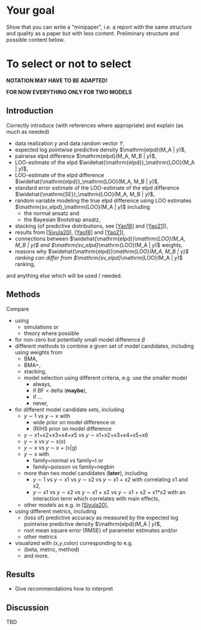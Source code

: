 
# Your goal

Show that you can write a "minipaper", i.e. a report with the same structure and quality as a paper but with less content. Preliminary structure and possible content below.

# To select or not to select

**NOTATION MAY HAVE TO BE ADAPTED!**

**FOR NOW EVERYTHING ONLY FOR TWO MODELS**

## Introduction

Correctly introduce (with references where appropriate) and explain (as much as needed)
* data realization $y$ and data random vector $Y$,
* expected log pointwise predictive density $\mathrm{elpd}(M_A | $y$)$,
* pairwise elpd difference $\mathrm{elpd}(M_A, M_B | $y$)$,
* LOO-estimate of the elpd $\widehat{\mathrm{elpd}}_\mathrm{LOO}(M_A | $y$)$,
* LOO-estimate of the elpd difference $\widehat{\mathrm{elpd}}_\mathrm{LOO}(M_A, M_B | $y$)$,
* standard error estimate of the LOO-estimate of the elpd difference $\widehat{\mathrm{SE}}_\mathrm{LOO}(M_A, M_B | $y$)$,
* random variable modeling the true elpd difference using LOO estimates $\mathrm{sv\_elpd}_\mathrm{LOO}(M_A | $y$)$ including
  * the normal ansatz and
  * the Bayesian Bootstrap ansatz,
* stacking (of predictive distributions, see [[Yao18]](http://dx.doi.org/10.1214/17-BA1091) and [[Yao21]](http://dx.doi.org/10.1214/21-BA1287)),
* results from [[Sivula20]](http://dx.doi.org/10.48550/arXiv.2008.10296), [[Yao18]](http://dx.doi.org/10.1214/17-BA1091) and [[Yao21]](http://dx.doi.org/10.1214/21-BA1287),
* connections between $\widehat{\mathrm{elpd}}_\mathrm{LOO}(M_A, M_B | $y$)$ and $\mathrm{sv\_elpd}_\mathrm{LOO}(M_A | $y$)$ weights,
* reasons why $\widehat{\mathrm{elpd}}_\mathrm{LOO}(M_A, M_B | $y$)$ ranking can differ from $\mathrm{sv\_elpd}_\mathrm{LOO}(M_A | $y$)$ ranking,


and anything else which will be used / needed.

## Methods

Compare
* using
  * simulations or
  * theory where possible
* for non-zero but potentially small model difference $\beta$
* different methods to combine a given set of model candidates, including using weights from
    * BMA,
    * BMA+,
    * stacking,
    * model selection using different criteria, e.g. use the smaller model
      * always,
      * if BF < delta (**maybe**),
      * if ...
      * never,
* for different model candidate sets, including
  * $y$ $\sim$ 1 vs $y$ $\sim$ x with
    * wide prior on model difference or
    * (R)HS prior on model difference
  * $y$ $\sim$ x1+x2+x3+x4+x5 vs $y$ $\sim$ x1+x2+x3+x4+x5+x6
  * $y$ $\sim$ x vs $y$ $\sim$ s(x)
  * $y$ $\sim$ x vs $y$ $\sim$ x + (x|g)
  * $y$ $\sim$ x with
    * family=normal vs family=t or
    * family=poisson vs family=negbin
  * more than two model candidates (**later**), including
    * $y$ $\sim$ 1 vs $y$ $\sim$ x1 vs $y$ $\sim$ x2 vs $y$ $\sim$ x1 + x2 with correlating x1 and x2,
    * $y$ $\sim$ x1 vs $y$ $\sim$ x2 vs $y$ $\sim$ x1 + x2 vs $y$ $\sim$ x1 + x2 + x1*x2 with an interaction term which correlates with main effects,
  * other models as e.g. in [[Sivula20]](http://dx.doi.org/10.48550/arXiv.2008.10296),
* using different metrics, including
  * (loss of) predictive accuracy as measured by the expected log pointwise predictive density $\mathrm{elpd}(M_A | $y$)$,
  * root mean square error (RMSE) of parameter estimates and/or
  * other metrics
* visualized with (x,$y$,color) corresponding to e.g.
  * (beta, metric, method)
  * and more.

## Results

* Give recommendations how to interpret

## Discussion

TBD
